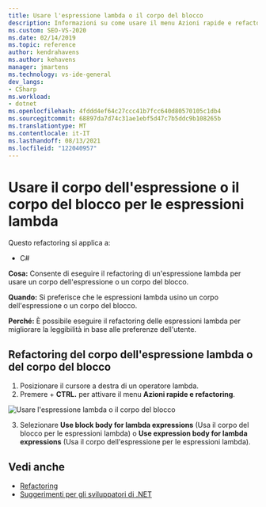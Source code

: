 ```yaml
---
title: Usare l'espressione lambda o il corpo del blocco
description: Informazioni su come usare il menu Azioni rapide e refactoring per eseguire il refactoring di un'espressione lambda per usare un corpo dell'espressione o un corpo del blocco.
ms.custom: SEO-VS-2020
ms.date: 02/14/2019
ms.topic: reference
author: kendrahavens
ms.author: kehavens
manager: jmartens
ms.technology: vs-ide-general
dev_langs:
- CSharp
ms.workload:
- dotnet
ms.openlocfilehash: 4fddd4ef64c27ccc41b7fcc640d80570105c1db4
ms.sourcegitcommit: 68897da7d74c31ae1ebf5d47c7b5ddc9b108265b
ms.translationtype: MT
ms.contentlocale: it-IT
ms.lasthandoff: 08/13/2021
ms.locfileid: "122040957"
---
```

# <a name="use-expression-body-or-block-body-for-lambda-expressions"></a>Usare il corpo dell'espressione o il corpo del blocco per le espressioni lambda

Questo refactoring si applica a:

- C#

**Cosa:** Consente di eseguire il refactoring di un'espressione lambda per usare un corpo dell'espressione o un corpo del blocco.

**Quando:** Si preferisce che le espressioni lambda usino un corpo dell'espressione o un corpo del blocco.

**Perché:** È possibile eseguire il refactoring delle espressioni lambda per migliorare la leggibilità in base alle preferenze dell'utente.

## <a name="lambda-expression-body-or-block-body-refactoring"></a>Refactoring del corpo dell'espressione lambda o del corpo del blocco

1. Posizionare il cursore a destra di un operatore lambda.
2. Premere  + **CTRL.** per attivare il menu **Azioni rapide e refactoring**.

  ![Usare l'espressione lambda o il corpo del blocco](media/block-body-lambda.png)

3. Selezionare **Use block body for lambda expressions** (Usa il corpo del blocco per le espressioni lambda) o **Use expression body for lambda expressions** (Usa il corpo dell'espressione per le espressioni lambda).

## <a name="see-also"></a>Vedi anche

- [Refactoring](../refactoring-in-visual-studio.md)
- [Suggerimenti per gli sviluppatori di .NET](../csharp-developer-productivity.md)